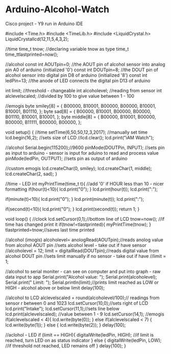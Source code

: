 # Arduino-Alcohol-Watch
Cisco project - Y9
run in Arduino IDE

#include <Time.h>
#include <TimeLib.h>
#include <LiquidCrystal.h>
LiquidCrystallcd(12,11,5,4,3,2);

//time
time_t tnow; //declaring variable tnow as type time_t 
time_ttlastprinted=now();

//alcohol
const int AOUTpin=0; //the AOUT pin of alcohol sensor into analog pin A0 of arduino (initialized '0')
const int DOUTpin=8; //the DOUT pin of alcohol sensor into digital pin D8 of arduino (initialized '8')
const int ledPin=13; //the anode of LED connects the digital pin D13 of arduino

int limit; //threshold - changeable
int alcoholevel; //reading from sensor
int alclevelscaled; //divided by 100 to give value between 1 - 100

//emogis
byte smiley[8] = {
  B00000,
  B10001,
  B00000,
  B00000,
  B10001,
  B10001,
  B01110,
};
byte sad[8] = {
  B00000,
  B10001,
  B00000,
  B00000,
  B01110,
  B10001,
  B10001,
};
byte middle[8] = {
  B00000,
  B10001,
  B00000,
  B00000,
  B11111,
  B00000,
  B00000,
};

void setup() {
  //time
  setTime(6,50,50,12,3,2017); //manually set time
  lcd.begin(16,2); //sets size of LCD
  //lcd.clear();
  lcd.print("iAM Watch");

  //alcohol
  Serial.begin(115200);//9600
  pinMode(DOUTPin, INPUT); //sets pin as input to arduino - sensor is input for aduino to read and process value
  pinMode(ledPin, OUTPUT); //sets pin as output of arduino 

  //custom emogis
  lcd.createChar(0, smiley);
  lcd.createChar(1, middle);
  lcd.createChar(2, sad);
}

//time - LED
int myPrintTime(time_t t){
  //add '0' if HOUR less than 10 - nicer formatting
  if(hour(t)<10){
    lcd.print("0");
  }
  lcd.print(hour(t));
  lcd.print(":");

  if(minute(t)<10){
    lcd.print("0");
  }
  lcd.print(minute(t));
  lcd.print(":");

  if(second(t)<10){
    lcd.print("0");
  }
  lcd.print(second(t));
  return 1;
}

void loop() {
  //clock
  lcd.setCursor(0,1);//bottom line of LCD
  tnow=now();
  //if time has changed print it
  if(tnow!=tlastprinted){ 
    myPrintTime(tnow);
  }
  tlastprinted=tnow;//saves last time printed

  //alcohol (imogis)
  alcoholevel= anologRead(AOUTpin);//reads anolog value from alcohol AOUT pin
  //sets alcohol level - take out if have sensor
  //alcoholevel = 12;
  limit = digitalRead(DOUTpin);//reads digital value from alcohol DOUT pin
  //sets limit manually if no sensor - take out if have
  //limit = 1;

  //alcohol to serial moniter - can see on computer and put into graph - raw data input to app
  Serial.print("Alcohol value: ");
  Serial.print(alcoholevel);
  Serial.print(" Limit: ");
  Serial.println(limit);//prints limit reached as LOW or HIGH - alcohol above or below limit
  delay(100);

  //alcohol to LCD
  alclevelscaled = round(alcoholevel/100);// readings from sensor r between 0 and 1023
  lcd.setCursor(10,0);//sets right of LCD
  lcd.print("Intake");
  lcd.setCursor(11,1);//sets line below
  lcd.print(alclevelscaled); //value between 1 - 9
  lcd.setCursor(14,1);
  //emogis
  if(alclevelscaled < 4){
    lcd.write(byte(0));
  }
  else if(alclevelscaled < 7) {
    lcd.write(byte(1));
  }
  else {
    lcd.write(byte(2));
  }
  delay(100);

  //aclohol - LED
  if (limit == HIGH){
  digitalWrite(ledPin, HIGH); //if limit is reached, turn LED on as status indicator
  } 
  else {
  digitalWrite(ledPin, LOW); //if threshold not reached, LED remains off
  }
  delay(100); 
}



